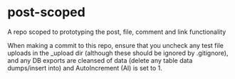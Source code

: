 # post-scoped
A repo scoped to prototyping the post, file, comment and link functionality

When making a commit to this repo, ensure that you uncheck any test file uploads in the _upload dir (although these should be ignored by .gitignore), and any DB exports are cleansed of data (delete any table data dumps/insert into) and AutoIncrement (AI) is set to 1.

